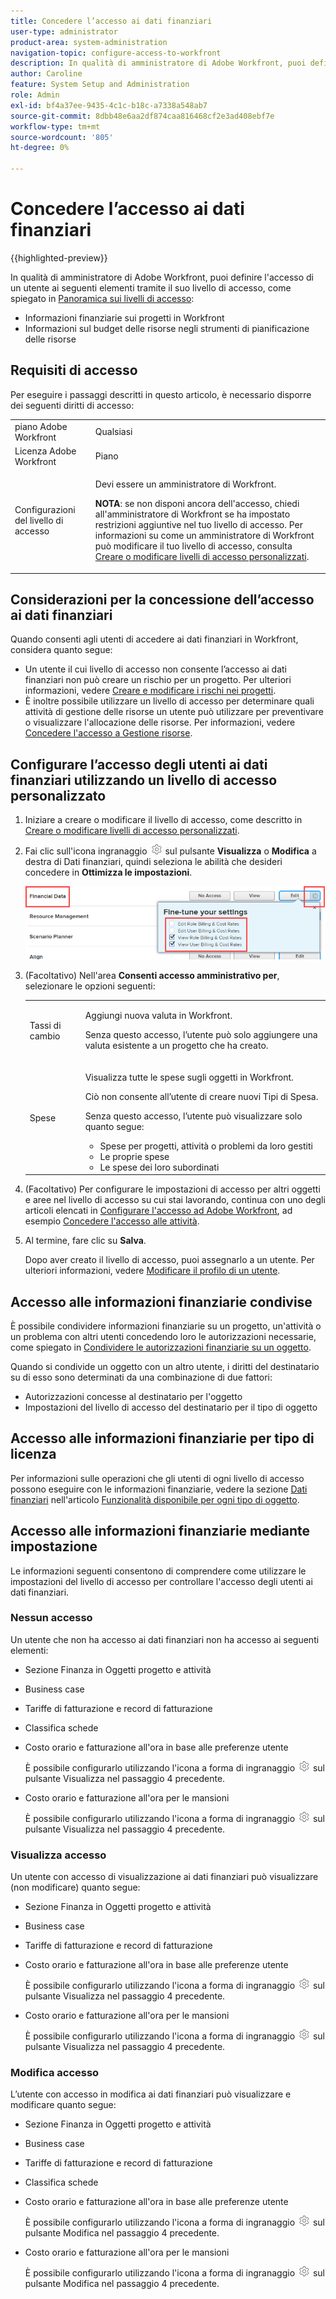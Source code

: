 ```yaml
---
title: Concedere l’accesso ai dati finanziari
user-type: administrator
product-area: system-administration
navigation-topic: configure-access-to-workfront
description: In qualità di amministratore di Adobe Workfront, puoi definire l’accesso di un utente ai dati finanziari in Workfront tramite il suo livello di accesso.
author: Caroline
feature: System Setup and Administration
role: Admin
exl-id: bf4a37ee-9435-4c1c-b18c-a7338a548ab7
source-git-commit: 8dbb48e6aa2df874caa816468cf2e3ad408ebf7e
workflow-type: tm+mt
source-wordcount: '805'
ht-degree: 0%

---
```


# Concedere l’accesso ai dati finanziari

{{highlighted-preview}}

In qualità di amministratore di Adobe Workfront, puoi definire l&#39;accesso di un utente ai seguenti elementi tramite il suo livello di accesso, come spiegato in [Panoramica sui livelli di accesso](../../../administration-and-setup/add-users/access-levels-and-object-permissions/access-levels-overview.md):

* Informazioni finanziarie sui progetti in Workfront
* Informazioni sul budget delle risorse negli strumenti di pianificazione delle risorse

## Requisiti di accesso

Per eseguire i passaggi descritti in questo articolo, è necessario disporre dei seguenti diritti di accesso:

<table style="table-layout:auto"> 
 <col> 
 <col> 
 <tbody> 
  <tr> 
   <td role="rowheader">piano Adobe Workfront</td> 
   <td>Qualsiasi</td> 
  </tr> 
  <tr> 
   <td role="rowheader">Licenza Adobe Workfront</td> 
   <td>Piano</td> 
  </tr> 
  <tr> 
   <td role="rowheader">Configurazioni del livello di accesso</td> 
   <td> <p>Devi essere un amministratore di Workfront.</p> <p><b>NOTA</b>: se non disponi ancora dell'accesso, chiedi all'amministratore di Workfront se ha impostato restrizioni aggiuntive nel tuo livello di accesso. Per informazioni su come un amministratore di Workfront può modificare il tuo livello di accesso, consulta <a href="../../../administration-and-setup/add-users/configure-and-grant-access/create-modify-access-levels.md" class="MCXref xref" data-mc-variable-override="">Creare o modificare livelli di accesso personalizzati</a>.</p> </td> 
  </tr> 
 </tbody> 
</table>

## Considerazioni per la concessione dell’accesso ai dati finanziari

Quando consenti agli utenti di accedere ai dati finanziari in Workfront, considera quanto segue:

* Un utente il cui livello di accesso non consente l’accesso ai dati finanziari non può creare un rischio per un progetto. Per ulteriori informazioni, vedere [Creare e modificare i rischi nei progetti](../../../manage-work/projects/define-a-business-case/create-edit-risks-on-projects.md).
* È inoltre possibile utilizzare un livello di accesso per determinare quali attività di gestione delle risorse un utente può utilizzare per preventivare o visualizzare l&#39;allocazione delle risorse. Per informazioni, vedere [Concedere l&#39;accesso a Gestione risorse](../../../administration-and-setup/add-users/configure-and-grant-access/grant-access-resource-management.md).

## Configurare l’accesso degli utenti ai dati finanziari utilizzando un livello di accesso personalizzato

1. Iniziare a creare o modificare il livello di accesso, come descritto in [Creare o modificare livelli di accesso personalizzati](../../../administration-and-setup/add-users/configure-and-grant-access/create-modify-access-levels.md).
1. Fai clic sull&#39;icona ingranaggio ![](assets/gear-icon-settings.png) sul pulsante **Visualizza** o **Modifica** a destra di Dati finanziari, quindi seleziona le abilità che desideri concedere in **Ottimizza le impostazioni**.

   ![](assets/financial-data-fine-tune-nwe.png)

1. (Facoltativo) Nell&#39;area **Consenti accesso amministrativo per**, selezionare le opzioni seguenti:

   <table style="table-layout:auto"> 
    <col> 
    <col> 
    <tbody> 
     <tr> 
      <td role="rowheader">Tassi di cambio</td> 
      <td> <p>Aggiungi nuova valuta in Workfront.</p> <p>Senza questo accesso, l’utente può solo aggiungere una valuta esistente a un progetto che ha creato.</p> </td> 
     </tr> 
     <tr> 
      <td role="rowheader">Spese</td> 
      <td> <p>Visualizza tutte le spese sugli oggetti in Workfront.</p> <p>Ciò non consente all’utente di creare nuovi Tipi di Spesa.</p> <p>Senza questo accesso, l’utente può visualizzare solo quanto segue:</p> 
       <ul> 
        <li>Spese per progetti, attività o problemi da loro gestiti</li> 
        <li>Le proprie spese</li> 
        <li>Le spese dei loro subordinati</li> 
       </ul> </td> 
     </tr> 
    </tbody> 
   </table>

1. (Facoltativo) Per configurare le impostazioni di accesso per altri oggetti e aree nel livello di accesso su cui stai lavorando, continua con uno degli articoli elencati in [Configurare l&#39;accesso ad Adobe Workfront](../../../administration-and-setup/add-users/configure-and-grant-access/configure-access.md), ad esempio [Concedere l&#39;accesso alle attività](../../../administration-and-setup/add-users/configure-and-grant-access/grant-access-tasks.md).
1. Al termine, fare clic su **Salva**.

   Dopo aver creato il livello di accesso, puoi assegnarlo a un utente. Per ulteriori informazioni, vedere [Modificare il profilo di un utente](../../../administration-and-setup/add-users/create-and-manage-users/edit-a-users-profile.md).

## Accesso alle informazioni finanziarie condivise

È possibile condividere informazioni finanziarie su un progetto, un&#39;attività o un problema con altri utenti concedendo loro le autorizzazioni necessarie, come spiegato in [Condividere le autorizzazioni finanziarie su un oggetto](../../../workfront-basics/grant-and-request-access-to-objects/share-financial-permissions-object.md).

<!--
If you make changes here, make them also in the "Grant access to" articles where this snippet had to be converted to text:
* reports, dashboards, and calendars
* financial data
* issue
-->

Quando si condivide un oggetto con un altro utente, i diritti del destinatario su di esso sono determinati da una combinazione di due fattori:

* Autorizzazioni concesse al destinatario per l&#39;oggetto
* Impostazioni del livello di accesso del destinatario per il tipo di oggetto

## Accesso alle informazioni finanziarie per tipo di licenza

Per informazioni sulle operazioni che gli utenti di ogni livello di accesso possono eseguire con le informazioni finanziarie, vedere la sezione [Dati finanziari](../../../administration-and-setup/add-users/access-levels-and-object-permissions/functionality-available-for-each-object-type.md#financia) nell&#39;articolo [Funzionalità disponibile per ogni tipo di oggetto](../../../administration-and-setup/add-users/access-levels-and-object-permissions/functionality-available-for-each-object-type.md).

## Accesso alle informazioni finanziarie mediante impostazione

Le informazioni seguenti consentono di comprendere come utilizzare le impostazioni del livello di accesso per controllare l&#39;accesso degli utenti ai dati finanziari.

### Nessun accesso

Un utente che non ha accesso ai dati finanziari non ha accesso ai seguenti elementi:

* Sezione Finanza in Oggetti progetto e attività
* Business case
* Tariffe di fatturazione e record di fatturazione
* <span class="preview">Classifica schede</span>
* Costo orario e fatturazione all&#39;ora in base alle preferenze utente

  È possibile configurarlo utilizzando l&#39;icona a forma di ingranaggio ![](assets/gear-icon-settings.png) sul pulsante Visualizza nel passaggio 4 precedente.

* Costo orario e fatturazione all&#39;ora per le mansioni

  È possibile configurarlo utilizzando l&#39;icona a forma di ingranaggio ![](assets/gear-icon-settings.png) sul pulsante Visualizza nel passaggio 4 precedente.

### Visualizza accesso

Un utente con accesso di visualizzazione ai dati finanziari può visualizzare (non modificare) quanto segue:

* Sezione Finanza in Oggetti progetto e attività
* Business case
* Tariffe di fatturazione e record di fatturazione
* Costo orario e fatturazione all&#39;ora in base alle preferenze utente

  È possibile configurarlo utilizzando l&#39;icona a forma di ingranaggio ![](assets/gear-icon-settings.png) sul pulsante Visualizza nel passaggio 4 precedente.

* Costo orario e fatturazione all&#39;ora per le mansioni

  È possibile configurarlo utilizzando l&#39;icona a forma di ingranaggio ![](assets/gear-icon-settings.png) sul pulsante Visualizza nel passaggio 4 precedente.

### Modifica accesso

L’utente con accesso in modifica ai dati finanziari può visualizzare e modificare quanto segue:

* Sezione Finanza in Oggetti progetto e attività
* Business case
* Tariffe di fatturazione e record di fatturazione
* <span class="preview">Classifica schede</span>
* Costo orario e fatturazione all&#39;ora in base alle preferenze utente

  È possibile configurarlo utilizzando l&#39;icona a forma di ingranaggio ![](assets/gear-icon-settings.png) sul pulsante Modifica nel passaggio 4 precedente.

* Costo orario e fatturazione all&#39;ora per le mansioni

  È possibile configurarlo utilizzando l&#39;icona a forma di ingranaggio ![](assets/gear-icon-settings.png) sul pulsante Modifica nel passaggio 4 precedente.
